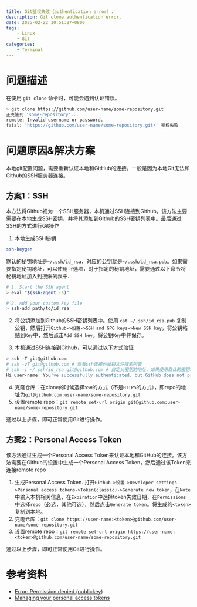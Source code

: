 ```yaml
---
title: Git鉴权失败（authentication error）.
description: Git clone authentication error.
date: 2025-02-22 10:51:27+0800
tags: 
    - Linux
    - Git
categories:
    - Terminal
---
```


# 问题描述

在使用 `git clone` 命令时，可能会遇到认证错误。

```bash
> git clone https://github.com/user-name/some-repository.git
正克隆到 'some-repository'...
remote: Invalid username or password.
fatal: 'https://github.com/user-name/some-repository.git/' 鉴权失败
```

# 问题原因&解决方案

本地git配置问题，需要重新认证本地和GitHub的连接。一般是因为本地Git无法和Github的SSH服务器连接。

## 方案1：SSH

本方法将Github视为一个SSH服务器，本机通过SSH连接到Github。该方法主要需要在本地生成SSH密钥，并将其添加到Github的SSH密钥列表中。最后通过SSH的方式进行Git操作

1. 本地生成SSH秘钥

```bash
ssh-keygen
```

默认的秘钥地址是`~/.ssh/id_rsa`，对应的公钥就是`~/.ssh/id_rsa.pub`。如果需要指定秘钥地址，可以使用`-f`选项，对于指定的秘钥地址，需要通过以下命令将秘钥地址加入到搜索列表中.

```bash
# 1. Start the SSH agent
> eval "$(ssh-agent -s)"

# 2. Add your custom key file
> ssh-add path/to/id_rsa
```

2. 将公钥添加到Github的SSH密钥列表中。使用 `cat ~/.ssh/id_rsa.pub` 复制公钥，然后打开`Github->设置->SSH and GPG keys->New SSH key`，将公钥粘贴到`Key`中，然后点击`Add SSH key`。将公钥`Key`中并保存。

3. 本机通过SSH连接到Github，可以通过以下方式验证

```bash
> ssh -T git@github.com
# ssh -vT git@github.com # 查看ssh连接的秘钥文件搜索列表
# ssh -i ~/.ssh/id_rsa git@github.com # 自定义密钥的地址，如果使用默认的密钥地址，则不需要指定密钥地址，如果之前已经加入到搜索列表中，则也不需要指定密钥地址
Hi user-name! You've successfully authenticated, but GitHub does not provide shell access.
```

4. 克隆仓库：在clone的时候选择`SSH`的方式（不是`HTTPS`的方式），即repo的地址为`git@github.com:user-name/some-repository.git`
5. 设置remote repo：`git remote set-url origin git@github.com:user-name/some-repository.git`

通过以上步骤，即可正常使用Git进行操作。

## 方案2：Personal Access Token

该方法通过生成一个Personal Access Token来认证本地和GitHub的连接。该方法需要在Github的设置中生成一个Personal Access Token，然后通过该Token来连接remote repo

1. 生成Personal Access Token. 打开`Github->设置->Developer settings->Personal access tokens->Token(classic)->Generate new token`，在`Note`中输入本机相关信息，在`Expiration`中选择token失效日期，在`Permissions`中选择`repo`（必选，其他可选），然后点击`Generate token`。将生成的`<token>`复制到本地。
2. 克隆仓库：`git clone https://user-name:<token>@github.com/user-name/some-repository.git`
3. 设置remote repo：`git remote set-url origin https://user-name:<token>@github.com/user-name/some-repository.git`

通过以上步骤，即可正常使用Git进行操作。

# 参考资料

- [Error: Permission denied (publickey)
](https://docs.github.com/en/authentication/troubleshooting-ssh/error-permission-denied-publickey)
- [Managing your personal access tokens
](https://docs.github.com/en/authentication/keeping-your-account-and-data-secure/managing-your-personal-access-tokens)

